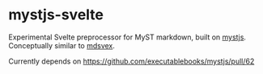 # mystjs-svelte

Experimental Svelte preprocessor for MyST markdown, built on [mystjs].
Conceptually similar to [mdsvex].

Currently depends on https://github.com/executablebooks/mystjs/pull/62

[mystjs]: https://github.com/executablebooks/mystjs/
[mdsvex]: https://mdsvex.com/
